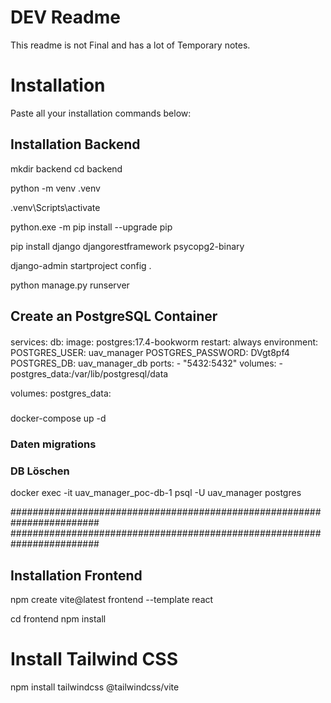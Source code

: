 # DEV Readme

This readme is not Final and has a lot of Temporary notes.

# Installation

Paste all your installation commands below:

## Installation Backend

mkdir backend
cd backend

python -m venv .venv

.venv\Scripts\activate

python.exe -m pip install --upgrade pip

pip install django djangorestframework psycopg2-binary

django-admin startproject config .

python manage.py runserver

## Create an PostgreSQL Container

####

services:
db:
image: postgres:17.4-bookworm
restart: always
environment:
POSTGRES_USER: uav_manager
POSTGRES_PASSWORD: DVgt8pf4
POSTGRES_DB: uav_manager_db
ports: - "5432:5432"
volumes: - postgres_data:/var/lib/postgresql/data

volumes:
postgres_data:

#####

docker-compose up -d

### Daten migrations

### DB Löschen

docker exec -it uav_manager_poc-db-1 psql -U uav_manager postgres

########################################################################
########################################################################

## Installation Frontend

npm create vite@latest frontend --template react

cd frontend
npm install

# Install Tailwind CSS

npm install tailwindcss @tailwindcss/vite
